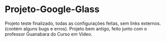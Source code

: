 # Projeto-Google-Glass
Projeto teste finalizado, todas as configurações feitas, sem links externos. (contém alguns bugs e erros).
Projeto bem antigo, feito junto com o professor Guanabara do Curso em Vídeo.

